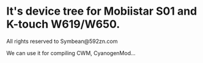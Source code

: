 <html>
	<h1>It's device tree for Mobiistar S01 and K-touch W619/W650.</h1>
	<p>All rights reserved to Symbean@592zn.com</p>	
	<p style="color:"blue"">We can use it for compiling CWM, CyanogenMod...</p>
</html>
